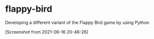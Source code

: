 # flappy-bird
Developing a different variant of the Flappy Bird game by using Python

[Screenshot from 2021-06-16 20-46-26]
